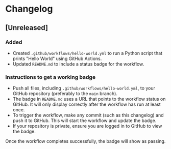 # Changelog

## [Unreleased]

### Added
- Created `.github/workflows/hello-world.yml` to run a Python script that prints "Hello World" using GitHub Actions.
- Updated `README.md` to include a status badge for the workflow.

### Instructions to get a working badge
- Push all files, including `.github/workflows/hello-world.yml`, to your GitHub repository (preferably to the `main` branch).
- The badge in `README.md` uses a URL that points to the workflow status on GitHub. It will only display correctly after the workflow has run at least once.
- To trigger the workflow, make any commit (such as this changelog) and push it to GitHub. This will start the workflow and update the badge.
- If your repository is private, ensure you are logged in to GitHub to view the badge.

Once the workflow completes successfully, the badge will show as passing.
